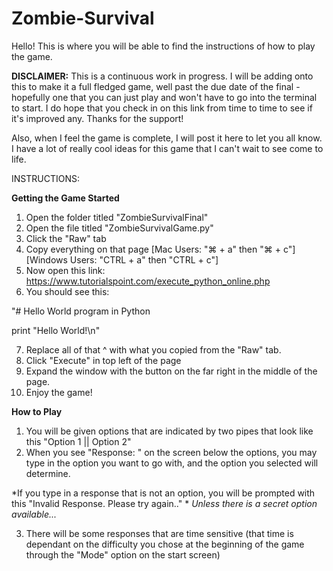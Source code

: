 # Zombie-Survival
Hello! This is where you will be able to find the instructions of how to play the game.

**DISCLAIMER:** This is a continuous work in progress. I will be adding onto this to make it a full fledged game, well past the due date of the final - hopefully one that you can just play and won't have to go into the terminal to start. I do hope that you check in on this link from time to time to see if it's improved any. Thanks for the support! 

Also, when I feel the game is complete, I will post it here to let you all know. I have a lot of really cool ideas for this game that I can't wait to see come to life. 

INSTRUCTIONS: 

**Getting the Game Started** 
1. Open the folder titled "ZombieSurvivalFinal" 
2. Open the file titled "ZombieSurvivalGame.py" 
3. Click the "Raw" tab
4. Copy everything on that page [Mac Users: "⌘ + a" then "⌘ + c"] [Windows Users: "CTRL + a" then "CTRL + c"] 
5. Now open this link: https://www.tutorialspoint.com/execute_python_online.php 
6. You should see this: 

"# Hello World program in Python
    
print "Hello World!\n" 

7. Replace all of that ^ with what you copied from the "Raw" tab. 
8. Click "Execute" in top left of the page 
9. Expand the window with the button on the far right in the middle of the page. 
10. Enjoy the game! 

**How to Play** 
1. You will be given options that are indicated by two pipes that look like this "Option 1 || Option 2"
2. When you see "Response: " on the screen below the options, you may type in the option you want to go with, and the option you selected will determine. 

*If you type in a response that is not an option, you will be prompted with this "Invalid Response. Please try again.." * 
*Unless there is a secret option available...*

3. There will be some responses that are time sensitive (that time is dependant on the difficulty you chose at the beginning of the game through the "Mode" option on the start screen)
